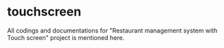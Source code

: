 touchscreen
===========
All codings and documentations for "Restaurant management system with Touch screen" project is mentioned here.
